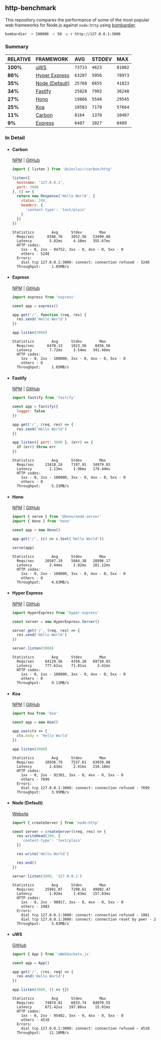 ## http-benchmark

This repository compares the performance of some of the most popular web frameworks for Node.js against `node:http` using [bombardier](https://github.com/codesenberg/bombardier).

```bash
bombardier -n 100000 -c 50 -p r http://127.0.0.1:3000
```

### Summary

| RELATIVE | FRAMEWORK | AVG | STDDEV | MAX |
| :--- | :--- | :--- | :--- | :--- |
| **100%** | [uWS](#uws) | `73733` | `4623` | `81002` |
| **86%** | [Hyper Express](#hyper-express) | `63207` | `5956` | `78973` |
| **35%** | [Node (Default)](#node-default) | `25768` | `6655` | `41823` |
| **34%** | [Fastify](#fastify) | `25028` | `7992` | `36248` |
| **27%** | [Hono](#hono) | `19866` | `5548` | `29545` |
| **25%** | [Koa](#koa) | `18583` | `7170` | `57664` |
| **11%** | [Carbon](#carbon) | `8164` | `1370` | `10407` |
| **9%** | [Express](#express) | `6487` | `1027` | `8409` |


### In Detail

- #### Carbon
  [NPM](https://npmjs.com/@sinclair/carbon) | [GitHub](https://github.com/sinclairzx81/carbon)
  ```js
  import { listen } from '@sinclair/carbon/http'

  listen({
    hostname: '127.0.0.1',
    port: 3000
  }, () => {
    return new Response('Hello World', {
      status: 200,
      headers: {
        'content-type': 'text/plain'
      }
    })
  })
  ```

  ```
  Statistics        Avg      Stdev        Max
    Reqs/sec      8586.76    3852.56   53499.80
    Latency        5.82ms     4.16ms   355.67ms
    HTTP codes:
      1xx - 0, 2xx - 94752, 3xx - 0, 4xx - 0, 5xx - 0
      others - 5248
    Errors:
      dial tcp 127.0.0.1:3000: connect: connection refused - 5248
    Throughput:     1.85MB/s
  ```

- #### Express
  [NPM](https://npmjs.com/express) | [GitHub](https://github.com/expressjs/express)
  ```js
  import express from 'express'

  const app = express()

  app.get('/', function (req, res) {
    res.send('Hello World')
  })

  app.listen(3000)
  ```

  ```
  Statistics        Avg      Stdev        Max
    Reqs/sec      6470.13    1023.56    8456.56
    Latency        7.72ms     3.54ms   341.46ms
    HTTP codes:
      1xx - 0, 2xx - 100000, 3xx - 0, 4xx - 0, 5xx - 0
      others - 0
    Throughput:     1.85MB/s
  ```

- #### Fastify
  [NPM](https://npmjs.com/fastify) | [GitHub](https://github.com/fastify/fastify)
  ```js
  import fastify from 'fastify'

  const app = fastify({
    logger: false
  })

  app.get('/', (req, res) => {
    res.send('Hello World')
  })

  app.listen({ port: 3000 }, (err) => {
    if (err) throw err
  })
  ```

  ```
  Statistics        Avg      Stdev        Max
    Reqs/sec     23418.24    7197.91   34979.83
    Latency        2.13ms     1.96ms   178.44ms
    HTTP codes:
      1xx - 0, 2xx - 100000, 3xx - 0, 4xx - 0, 5xx - 0
      others - 0
    Throughput:     5.31MB/s
  ```

- #### Hono
  [NPM](https://npmjs.com/hono) | [GitHub](https://github.com/honojs/hono)
  ```js
  import { serve } from '@hono/node-server'
  import { Hono } from 'hono'

  const app = new Hono()

  app.get('/', (c) => c.text('Hello World'))

  serve(app)
  ```

  ```
  Statistics        Avg      Stdev        Max
    Reqs/sec     20507.19    5664.38   28896.17
    Latency        2.44ms     2.02ms   181.12ms
    HTTP codes:
      1xx - 0, 2xx - 100000, 3xx - 0, 4xx - 0, 5xx - 0
      others - 0
    Throughput:     4.63MB/s
  ```

- #### Hyper Express
  [NPM](https://npmjs.com/hyper-express) | [GitHub](https://github.com/kartikk221/hyper-express)
  ```js
  import HyperExpress from 'hyper-express'

  const server = new HyperExpress.Server()

  server.get('/', (req, res) => {
    res.send('Hello World')
  })

  server.listen(3000)
  ```

  ```
  Statistics        Avg      Stdev        Max
    Reqs/sec     64129.56    4358.28   69710.03
    Latency      777.62us    71.01us     3.41ms
    HTTP codes:
      1xx - 0, 2xx - 100000, 3xx - 0, 4xx - 0, 5xx - 0
      others - 0
    Throughput:     9.11MB/s
  ```

- #### Koa
  [NPM](https://npmjs.com/koa) | [GitHub](https://github.com/koajs/koa)
  ```js
  import Koa from 'koa'

  const app = new Koa()

  app.use(ctx => {
    ctx.body = 'Hello World'
  })

  app.listen(3000)
  ```

  ```
  Statistics        Avg      Stdev        Max
    Reqs/sec     18936.79    7537.61   63039.88
    Latency        2.63ms     2.41ms   210.18ms
    HTTP codes:
      1xx - 0, 2xx - 92301, 3xx - 0, 4xx - 0, 5xx - 0
      others - 7699
    Errors:
      dial tcp 127.0.0.1:3000: connect: connection refused - 7699
    Throughput:     3.95MB/s
  ```

- #### Node (Default)
  [Website](https://nodejs.org/api/http.html)
  ```js
  import { createServer } from 'node:http'

  const server = createServer((req, res) => {
    res.writeHead(200, {
      'content-type': 'text/plain'
    })

    res.write('Hello World')

    res.end()
  })

  server.listen(3000, '127.0.0.1')
  ```

  ```
  Statistics        Avg      Stdev        Max
    Reqs/sec     25991.87    7298.61   49002.47
    Latency        1.92ms     1.83ms   157.83ms
    HTTP codes:
      1xx - 0, 2xx - 98017, 3xx - 0, 4xx - 0, 5xx - 0
      others - 1983
    Errors:
      dial tcp 127.0.0.1:3000: connect: connection refused - 1981
      dial tcp 127.0.0.1:3000: connect: connection reset by peer - 2
    Throughput:     5.83MB/s
  ```

- #### uWS
  [GitHub](https://github.com/uNetworking/uWebSockets.js)
  ```js
  import { App } from 'uWebSockets.js'

  const app = App()

  app.get('/', (res, req) => {
    res.end('Hello World')
  })

  app.listen(3000, () => {})
  ```

  ```
  Statistics        Avg      Stdev        Max
    Reqs/sec     74074.01    6033.74   84070.55
    Latency      671.42us   197.80us    15.01ms
    HTTP codes:
      1xx - 0, 2xx - 95482, 3xx - 0, 4xx - 0, 5xx - 0
      others - 4518
    Errors:
      dial tcp 127.0.0.1:3000: connect: connection refused - 4518
    Throughput:    11.18MB/s
  ```


